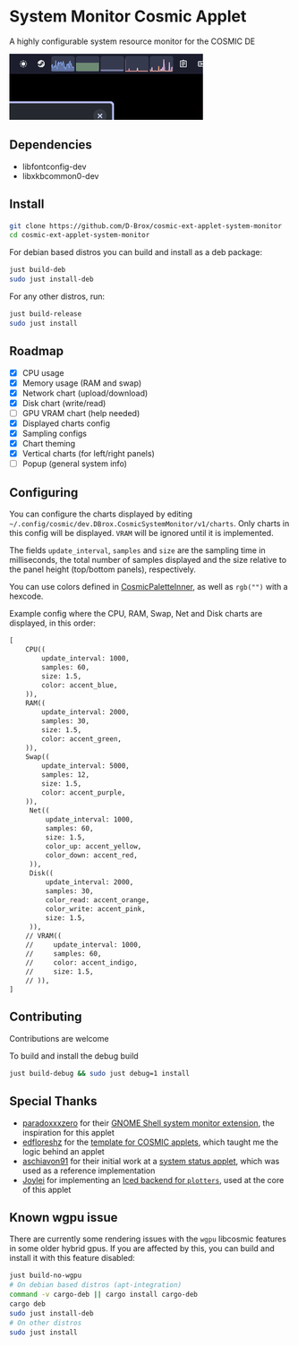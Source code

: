 # System Monitor Cosmic Applet

A highly configurable system resource monitor for the COSMIC DE 

![screenshot of the applet](./res/screenshot.png)


## Dependencies
- libfontconfig-dev
- libxkbcommon0-dev

## Install

```sh
git clone https://github.com/D-Brox/cosmic-ext-applet-system-monitor 
cd cosmic-ext-applet-system-monitor 
```

For debian based distros you can build and install as a deb package:
```sh
just build-deb
sudo just install-deb
```

For any other distros, run:
```sh
just build-release
sudo just install
```

## Roadmap

- [x] CPU usage
- [x] Memory usage (RAM and swap)
- [x] Network chart (upload/download)
- [x] Disk chart (write/read)
- [ ] GPU VRAM chart (help needed)
- [x] Displayed charts config
- [x] Sampling configs
- [x] Chart theming
- [x] Vertical charts (for left/right panels)
- [ ] Popup (general system info)

## Configuring

You can configure the charts displayed by editing `~/.config/cosmic/dev.DBrox.CosmicSystemMonitor/v1/charts`. Only charts in this config will be displayed. `VRAM` will be ignored until it is implemented.

The fields `update_interval`, `samples` and `size` are the sampling time in milliseconds, the total number of samples displayed and the size relative to the panel height (top/bottom panels), respectively.

You can use colors defined in [CosmicPaletteInner](https://pop-os.github.io/libcosmic/cosmic/cosmic_theme/struct.CosmicPaletteInner.html), as well as `rgb("")` with a hexcode.

Example config where the CPU, RAM, Swap, Net and Disk charts are displayed, in this order:
```ron
[
    CPU((
        update_interval: 1000,
        samples: 60,
        size: 1.5,
        color: accent_blue,
    )),
    RAM((
        update_interval: 2000,
        samples: 30,
        size: 1.5,
        color: accent_green,
    )),
    Swap((
        update_interval: 5000,
        samples: 12,
        size: 1.5,
        color: accent_purple,
    )),
     Net((
         update_interval: 1000,
         samples: 60,
         size: 1.5,
         color_up: accent_yellow,
         color_down: accent_red,
     )),
     Disk((
         update_interval: 2000,
         samples: 30,
         color_read: accent_orange,
         color_write: accent_pink,
         size: 1.5,
     )),
    // VRAM((
    //     update_interval: 1000,
    //     samples: 60,
    //     color: accent_indigo,
    //     size: 1.5,
    // )),
]
```

## Contributing

Contributions are welcome

To build and install the debug build

```sh
just build-debug && sudo just debug=1 install
```

## Special Thanks

- [paradoxxxzero](https://github.com/paradoxxxzero) for their [GNOME Shell system monitor extension](https://github.com/paradoxxxzero/gnome-shell-system-monitor-applet), the inspiration for this applet
- [edfloreshz](https://github.com/edfloreshz) for the [template for COSMIC applets](https://github.com/edfloreshz/cosmic-applet-template), which taught me the logic behind an applet
- [aschiavon91](https://github.com/aschiavon91) for their initial work at a [system status applet](https://github.com/aschiavon91/cosmic-applet-sys-status/), which was used as a reference implementation
- [Joylei](https://github.com/Joylei) for implementing an [Iced backend for `plotters`](https://github.com/Joylei/plotters-iced), used at the core of this applet

## Known wgpu issue

There are currently some rendering issues with the `wgpu` libcosmic features in some older hybrid gpus.
If you are affected by this, you can build and install it with this feature disabled:

```sh
just build-no-wgpu
# On debian based distros (apt-integration)
command -v cargo-deb || cargo install cargo-deb
cargo deb
sudo just install-deb
# On other distros
sudo just install
```